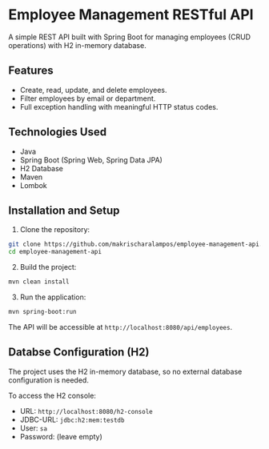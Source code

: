 # Employee Management RESTful API

A simple REST API built with Spring Boot for managing employees (CRUD operations) with H2 in-memory database.

## Features

- Create, read, update, and delete employees.
- Filter employees by email or department.
- Full exception handling with meaningful HTTP status codes.

## Technologies Used

- Java
- Spring Boot (Spring Web, Spring Data JPA)
- H2 Database
- Maven
- Lombok

## Installation and Setup

1. Clone the repository:

```bash
git clone https://github.com/makrischaralampos/employee-management-api.git
cd employee-management-api
```

2. Build the project:

```bash
mvn clean install
```

3. Run the application:

```bash
mvn spring-boot:run
```

The API will be accessible at `http://localhost:8080/api/employees`.

## Databse Configuration (H2)

The project uses the H2 in-memory database, so no external database configuration is needed.

To access the H2 console:

- URL: `http://localhost:8080/h2-console`
- JDBC-URL: `jdbc:h2:mem:testdb`
- User: `sa`
- Password: (leave empty)